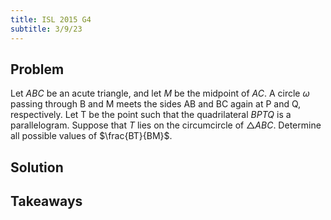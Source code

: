 ```yaml
---
title: ISL 2015 G4
subtitle: 3/9/23
---
```

## Problem
Let $ABC$ be an acute triangle, and let $M$ be the midpoint of $AC$. A circle $\omega$ passing through B and M meets the sides AB and BC again at P and Q, respectively. Let T be the point such that the quadrilateral $BPTQ$ is a parallelogram. Suppose that $T$ lies on the circumcircle of $\triangle ABC$. Determine all possible values of $\frac{BT}{BM}$.
## Solution

## Takeaways